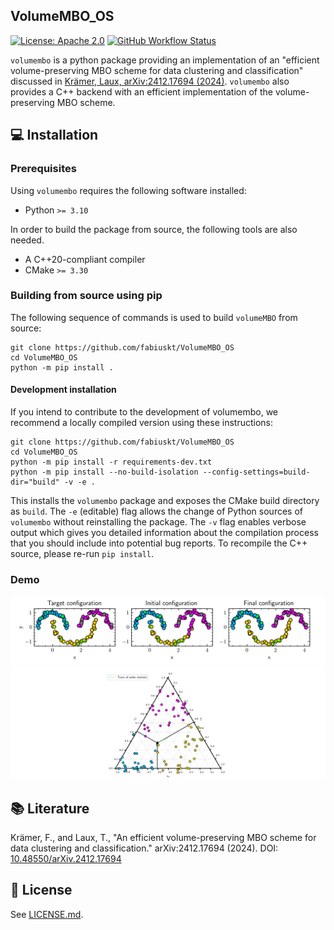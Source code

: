 ## VolumeMBO_OS

[![License: Apache 2.0](https://img.shields.io/badge/License-Apache_2.0-blue.svg)](https://opensource.org/licenses/MIT)
[![GitHub Workflow Status](https://img.shields.io/github/actions/workflow/status/fabiuskt/VolumeMBO_OS/ci.yml?branch=main)](https://github.com/3fabiuskt/VolumeMBO_OS/actions/workflows/ci.yml)

`volumembo` is a python package providing an implementation of an "efficient volume-preserving MBO scheme for data clustering and classification" discussed in [Krämer, Laux, arXiv:2412.17694 (2024)](#-literature). `volumembo` also provides a C++ backend with an efficient implementation of the volume-preserving MBO scheme.

## 💻 Installation

### Prerequisites

Using `volumembo` requires the following software installed:

* Python `>= 3.10`

In order to build the package from source, the following tools are also needed.

* A C++20-compliant compiler
* CMake `>= 3.30`

### Building from source using pip

The following sequence of commands is used to build `volumeMBO` from source:

```
git clone https://github.com/fabiuskt/VolumeMBO_OS
cd VolumeMBO_OS
python -m pip install .
```

#### Development installation

If you intend to contribute to the development of volumembo, we recommend a locally compiled version using these instructions:

```
git clone https://github.com/fabiuskt/VolumeMBO_OS
cd VolumeMBO_OS
python -m pip install -r requirements-dev.txt
python -m pip install --no-build-isolation --config-settings=build-dir="build" -v -e .
```

This installs the `volumembo` package and exposes the CMake build directory as `build`. The `-e` (editable) flag allows the change of Python sources of `volumembo` without reinstalling the package. The `-v` flag enables verbose output which gives you detailed information about the compilation process that you should include into potential bug reports. To recompile the C++ source, please re-run `pip install`.

### Demo

[![Example 1](img/volumeMBO_clustering_0.png)]()
[![Example 2](img/volumeMBO_clustering_1.png)]()

## 📚 Literature
Krämer, F., and Laux, T., "An efficient volume-preserving MBO scheme for data clustering and classification." arXiv:2412.17694 (2024). DOI: [10.48550/arXiv.2412.17694](https://doi.org/10.48550/arXiv.2412.17694)

## 📜 License

See [LICENSE.md](LICENSE.md).

